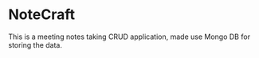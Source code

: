 # NoteCraft
This is a meeting notes taking CRUD application, made use Mongo DB for storing the data.
